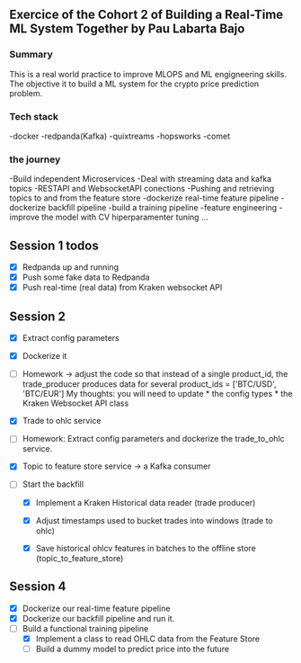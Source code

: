 ## Exercice of the Cohort 2 of Building a Real-Time ML System Together by Pau Labarta Bajo 

### Summary
This is a real world practice to improve MLOPS and ML engigneering skills. 
The objective it to build a ML system for the crypto price prediction problem.

### Tech stack
-docker
-redpanda(Kafka)
-quixtreams 
-hopsworks 
-comet


### the journey
-Build independent Microservices
-Deal with streaming data and kafka topics
-RESTAPI and WebsocketAPI conections
-Pushing and retrieving topics to and from the feature store
-dockerize real-time feature pipeline
-dockerize backfill pipeline 
-build a training pipeline
-feature engineering
-improve the model with CV hiperparamenter tuning
...


## Session 1 todos


- [x] Redpanda up and running
- [x] Push some fake data to Redpanda
- [x] Push real-time (real data) from Kraken websocket API

## Session 2

- [x] Extract config parameters
- [x] Dockerize it
- [ ] Homework -> adjust the code so that instead of a single product_id, the trade_producer
produces data for several product_ids = ['BTC/USD', 'BTC/EUR']
    My thoughts: you will need to update
        * the config types
        * the Kraken Websocket API class


- [x] Trade to ohlc service
- [ ] Homework: Extract config parameters and dockerize the trade_to_ohlc service.

- [x] Topic to feature store service -> a Kafka consumer
- [ ] Start the backfill
    - [x] Implement a Kraken Historical data reader (trade producer)
    - [x] Adjust timestamps used to bucket trades into windows  (trade to ohlc)
    - [x] Save historical ohlcv features in batches to the offline store (topic_to_feature_store)


## Session 4
- [x] Dockerize our real-time feature pipeline
- [x] Dockerize our backfill pipeline and run it.
- [ ] Build a functional training pipeline
    - [x] Implement a class to read OHLC data from the Feature Store
    - [ ] Build a dummy model to predict price into the future
